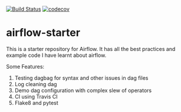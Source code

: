 [![Build Status](https://travis-ci.org/nehiljain/airflow-starter.svg?branch=master)](https://travis-ci.org/nehiljain/airflow-starter) [![codecov](https://codecov.io/gh/nehiljain/airflow-starter/branch/master/graph/badge.svg)](https://codecov.io/gh/nehiljain/airflow-starter)

# airflow-starter


This is a starter repository for Airflow. It has all the best practices and example code I have learnt about airflow.

Some Features:

1. Testing dagbag for syntax and other issues in dag files
2. Log cleaning dag
3. Demo dag configuration with complex slew of operators
4. CI using Travis CI
5. Flake8 and pytest
